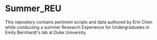 # Summer_REU

This repository contains pertinent scripts and data authored by Erin Chen while conducting a summer Research Experience for Undergraduates in Emily Bernhardt's lab at Duke University.
